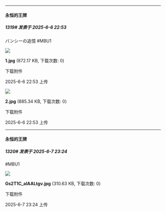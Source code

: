 ﻿
*****

####  永恒的王牌  
##### 1319#       发表于 2025-6-6 22:53

バンシーの追憶 #MBU1

<img src="https://img.stage1st.com/forum/202506/06/225336zx5lzp5spl9opmvz.jpg" referrerpolicy="no-referrer">

<strong>1.jpg</strong> (872.17 KB, 下载次数: 0)

下载附件

2025-6-6 22:53 上传

<img src="https://img.stage1st.com/forum/202506/06/225336m99kif9jissvsmg2.jpg" referrerpolicy="no-referrer">

<strong>2.jpg</strong> (885.34 KB, 下载次数: 0)

下载附件

2025-6-6 22:53 上传


*****

####  永恒的王牌  
##### 1320#       发表于 2025-6-7 23:24

#MBU1

<img src="https://img.stage1st.com/forum/202506/07/232444bdipddddp9sppdp9.jpg" referrerpolicy="no-referrer">

<strong>Gs2T1C_aIAALtgv.jpg</strong> (310.63 KB, 下载次数: 0)

下载附件

2025-6-7 23:24 上传

